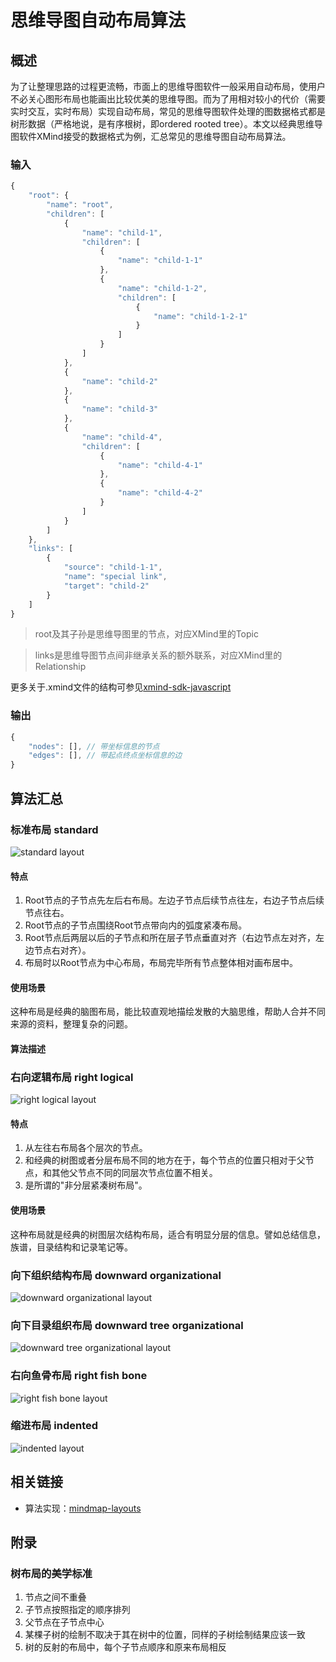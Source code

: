 思维导图自动布局算法
=================

## 概述

为了让整理思路的过程更流畅，市面上的思维导图软件一般采用自动布局，使用户不必关心图形布局也能画出比较优美的思维导图。而为了用相对较小的代价（需要实时交互，实时布局）实现自动布局，常见的思维导图软件处理的图数据格式都是树形数据（严格地说，是有序根树，即ordered rooted tree）。本文以经典思维导图软件XMind接受的数据格式为例，汇总常见的思维导图自动布局算法。

### 输入

```javascript
{
    "root": {
        "name": "root",
        "children": [
            {
                "name": "child-1",
                "children": [
                    {
                        "name": "child-1-1"
                    },
                    {
                        "name": "child-1-2",
                        "children": [
                            {
                                "name": "child-1-2-1"
                            }
                        ]
                    }
                ]
            },
            {
                "name": "child-2"
            },
            {
                "name": "child-3"
            },
            {
                "name": "child-4",
                "children": [
                    {
                        "name": "child-4-1"
                    },
                    {
                        "name": "child-4-2"
                    }
                ]
            }
        ]
    },
    "links": [
        {
            "source": "child-1-1",
            "name": "special link",
            "target": "child-2"
        }
    ]
}
```

> root及其子孙是思维导图里的节点，对应XMind里的Topic

> links是思维导图节点间非继承关系的额外联系，对应XMind里的Relationship

更多关于.xmind文件的结构可参见[xmind-sdk-javascript](https://github.com/leungwensen/xmind-sdk-javascript)

### 输出

```javascript
{
	"nodes": [], // 带坐标信息的节点
	"edges": [], // 带起点终点坐标信息的边
}
```

## 算法汇总

### 标准布局 standard

![standard layout](mind-map-drawing-algorithms/standard.svg)

#### 特点

1. Root节点的子节点先左后右布局。左边子节点后续节点往左，右边子节点后续节点往右。
2. Root节点的子节点围绕Root节点带向内的弧度紧凑布局。
3. Root节点后两层以后的子节点和所在层子节点垂直对齐（右边节点左对齐，左边节点右对齐）。
4. 布局时以Root节点为中心布局，布局完毕所有节点整体相对画布居中。

#### 使用场景

这种布局是经典的脑图布局，能比较直观地描绘发散的大脑思维，帮助人合并不同来源的资料，整理复杂的问题。

#### 算法描述

### 右向逻辑布局 right logical

![right logical layout](mind-map-drawing-algorithms/right-logical.svg)

#### 特点

1. 从左往右布局各个层次的节点。
2. 和经典的树图或者分层布局不同的地方在于，每个节点的位置只相对于父节点，和其他父节点不同的同层次节点位置不相关。
3. 是所谓的"非分层紧凑树布局"。

#### 使用场景

这种布局就是经典的树图层次结构布局，适合有明显分层的信息。譬如总结信息，族谱，目录结构和记录笔记等。

### 向下组织结构布局 downward organizational

![downward organizational layout](mind-map-drawing-algorithms/downward-organizational.svg)

### 向下目录组织布局 downward tree organizational

![downward tree organizational layout](mind-map-drawing-algorithms/downward-tree-organizational.svg)

### 右向鱼骨布局 right fish bone

![right fish bone layout](mind-map-drawing-algorithms/right-fish-bone.svg)

### 缩进布局 indented

![indented layout](mind-map-drawing-algorithms/indented.png)

<!--
### 向上组织结构布局 upward organizational

### 向下逻辑布局 downward logical

### 左向鱼骨布局 left fish bone

### 右向树布局 right tree

### 左向树布局 left tree

### 弧树布局 arc tree

### 肘树布局 elbow tree

### 水平时间轴 horizontal Timeline

### 垂直时间轴 vertical Timeline
-->

## 相关链接

- 算法实现：[mindmap-layouts](https://github.com/leungwensen/mindmap-layouts)

## 附录

### 树布局的美学标准

1. 节点之间不重叠
2. 子节点按照指定的顺序排列
3. 父节点在子节点中心
4. 某棵子树的绘制不取决于其在树中的位置，同样的子树绘制结果应该一致
5. 树的反射的布局中，每个子节点顺序和原来布局相反

